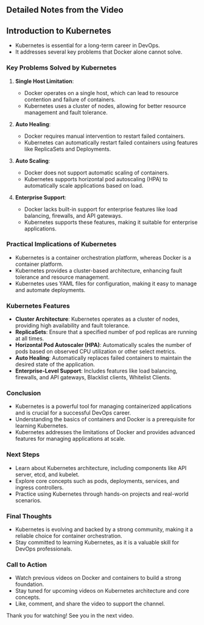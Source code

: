 
## Detailed Notes from the Video

## Introduction to Kubernetes
- Kubernetes is essential for a long-term career in DevOps.
- It addresses several key problems that Docker alone cannot solve.

### Key Problems Solved by Kubernetes
1. **Single Host Limitation**:
    - Docker operates on a single host, which can lead to resource contention and failure of containers.
    - Kubernetes uses a cluster of nodes, allowing for better resource management and fault tolerance.

2. **Auto Healing**:
    - Docker requires manual intervention to restart failed containers.
    - Kubernetes can automatically restart failed containers using features like ReplicaSets and Deployments.

3. **Auto Scaling**:
    - Docker does not support automatic scaling of containers.
    - Kubernetes supports horizontal pod autoscaling (HPA) to automatically scale applications based on load.

4. **Enterprise Support**:
    - Docker lacks built-in support for enterprise features like load balancing, firewalls, and API gateways.
    - Kubernetes supports these features, making it suitable for enterprise applications.

### Practical Implications of Kubernetes
- Kubernetes is a container orchestration platform, whereas Docker is a container platform.
- Kubernetes provides a cluster-based architecture, enhancing fault tolerance and resource management.
- Kubernetes uses YAML files for configuration, making it easy to manage and automate deployments.

### Kubernetes Features
- **Cluster Architecture**: Kubernetes operates as a cluster of nodes, providing high availability and fault tolerance.
- **ReplicaSets**: Ensure that a specified number of pod replicas are running at all times.
- **Horizontal Pod Autoscaler (HPA)**: Automatically scales the number of pods based on observed CPU utilization or other select metrics.
- **Auto Healing**: Automatically replaces failed containers to maintain the desired state of the application.
- **Enterprise-Level Support**: Includes features like load balancing, firewalls, and API gateways, Blacklist clients, Whitelist Clients.

### Conclusion
- Kubernetes is a powerful tool for managing containerized applications and is crucial for a successful DevOps career.
- Understanding the basics of containers and Docker is a prerequisite for learning Kubernetes.
- Kubernetes addresses the limitations of Docker and provides advanced features for managing applications at scale.

### Next Steps
- Learn about Kubernetes architecture, including components like API server, etcd, and kubelet.
- Explore core concepts such as pods, deployments, services, and ingress controllers.
- Practice using Kubernetes through hands-on projects and real-world scenarios.

### Final Thoughts
- Kubernetes is evolving and backed by a strong community, making it a reliable choice for container orchestration.
- Stay committed to learning Kubernetes, as it is a valuable skill for DevOps professionals.

### Call to Action
- Watch previous videos on Docker and containers to build a strong foundation.
- Stay tuned for upcoming videos on Kubernetes architecture and core concepts.
- Like, comment, and share the video to support the channel.

Thank you for watching! See you in the next video. 